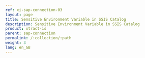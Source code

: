```yaml
---
ref: xi-sap-connection-03
layout: page
title: Sensitive Environment Variable in SSIS Catalog
description: Sensitive Environment Variable in SSIS Catalog
product: xtract-is
parent: sap-connection
permalink: /:collection/:path
weight: 3
lang: en_GB
---
```


